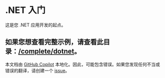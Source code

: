 # .NET 入门

这是您 .NET 应用开发的起点。

如果您想查看完整示例，请查看此目录：[/complete/dotnet](../complete/dotnet/)。
---

本文档由 [GitHub Copilot](https://docs.github.com/copilot/about-github-copilot/what-is-github-copilot) 本地化。因此，可能包含错误。如果您发现任何不当或错误的翻译，请创建一个 [issue](../../issues)。
